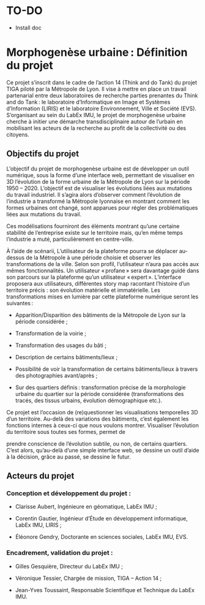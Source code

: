 # TO-DO
- Install doc

# Morphogenèse urbaine : Définition du projet 

Ce projet s’inscrit dans le cadre de l’action 14 (Think and do Tank) du projet TIGA piloté par la Métropole de Lyon. Il vise à mettre en place un travail partenarial entre deux laboratoires de recherche parties prenantes du Think and do Tank : le laboratoire d’Informatique en Image et Systèmes d’Information (LIRIS) et le laboratoire Environnement, Ville et Société (EVS). S’organisant au sein du LabEx IMU, le projet de morphogenèse urbaine cherche à initier une démarche transdisciplinaire autour de l’urbain en mobilisant les acteurs de la recherche au profit de la collectivité ou des citoyens.  

 

## Objectifs du projet  

 

L’objectif du projet de morphogenèse urbaine est de développer un outil numérique, sous la forme d’une interface web, permettant de visualiser en 3D l’évolution de la forme urbaine de la Métropole de Lyon sur la période 1950 – 2020. L’objectif est de visualiser les évolutions liées aux mutations du travail industriel. Il s’agira alors d’observer comment l’évolution de l’industrie a transformé la Métropole lyonnaise en montrant comment les formes urbaines ont changé, sont apparues pour régler des problématiques liées aux mutations du travail.  

Ces modélisations fourniront des éléments montrant qu’une certaine stabilité de l’entreprise existe sur le territoire mais, qu’en même temps l’industrie a muté, particulièrement en centre-ville.  

 

À l’aide de scénarii, L’utilisateur de la plateforme pourra se déplacer au-dessus de la Métropole à une période choisie et observer les transformations de la ville. Selon son profil, l’utilisateur n’aura pas accès aux mêmes fonctionnalités. Un utilisateur « profane » sera davantage guidé dans son parcours sur la plateforme qu’un utilisateur « expert ». L’interface proposera aux utilisateurs, différentes story map racontant l’histoire d’un territoire précis : son évolution matérielle et immatérielle. Les transformations mises en lumière par cette plateforme numérique seront les suivantes : 

 - Apparition/Disparition des bâtiments de la Métropole de Lyon sur la période considérée ; 

 - Transformation de la voirie ; 

 - Transformation des usages du bâti ; 

 - Description de certains bâtiments/lieux ; 

- Possibilité de voir la transformation de certains bâtiments/lieux à travers des photographies avant/après ; 

 - Sur des quartiers définis : transformation précise de la morphologie urbaine du quartier sur la période considérée (transformations des tracés, des tissus urbains, évolution démographique etc.).  

Ce projet est l’occasion de (re)questionner les visualisations temporelles 3D d’un territoire. Au-delà des variations des bâtiments, c’est également les fonctions internes à ceux-ci que nous voulons montrer. Visualiser l’évolution du territoire sous toutes ses formes, permet de 

prendre conscience de l’évolution subtile, ou non, de certains quartiers. C’est alors, qu’au-delà d’une simple interface web, se dessine un outil d’aide à la décision, grâce au passé, se dessine le futur. 

 

## Acteurs du projet 

 

### Conception et développement du projet : 

 - Clarisse Aubert, Ingénieure en géomatique, LabEx IMU ; 

 - Corentin Gautier, Ingénieur d’Étude en développement informatique, LabEx IMU, LIRIS ; 

 - Éléonore Gendry, Doctorante en sciences sociales, LabEx IMU, EVS. 
 

### Encadrement, validation du projet : 

- Gilles Gesquière, Directeur du LabEx IMU ; 

- Véronique Tessier, Chargée de mission, TIGA – Action 14 ; 

- Jean-Yves Toussaint, Responsable Scientifique et Technique du LabEx IMU. 
